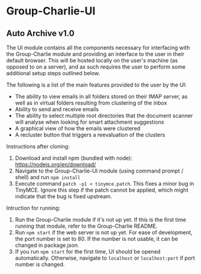 # Group-Charlie-UI

## Auto Archive v1.0

The UI module contains all the components necessary for interfacing with the Group-Charlie module and providing an interface to the user in their default browser.
This will be hosted locally on the user's machine (as opposed to on a server), and as such requires the user to perform some additional setup steps outlined below.

The following is a list of the main features provided to the user by the UI:
- The ability to view emails in all folders stored on their IMAP server, as well as in virtual folders resulting from clustering of the inbox
- Ability to send and receive emails
- The ability to select multiple root directories that the document scanner will analyse when looking for smart attachment suggestions
- A graphical view of how the emails were clustered
- A recluster button that triggers a reevaluation of the clusters


Instructions after cloning:

1. Download and install npm (bundled with node): https://nodejs.org/en/download/
2. Navigate to the Group-Charlie-UI module (using command prompt / shell) and run `npm install`
3. Execute command `patch -p1 < tinymce.patch`. This fixes a minor bug in TinyMCE. Ignore this step if the patch cannot be applied, which might indicate that the bug is fixed upstream.

Intruction for running:

1. Run the Group-Charlie module if it's not up yet. If this is the first time running that module, refer to the Group-Charlie README.
2. Run `npm start` if the web server is not up yet. For ease of development, the port number is set to 80. If the number is not usable, it can be changed in package.json.
3. If you run `npm start` for the first time, UI should be opened automatically. Otherwise, navigate to `localhost` or `localhost:port` if port number is changed.


